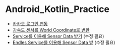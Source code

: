 # Android_Kotlin_Practice

- [카카오 로그인 연동](https://github.com/4z7l/Android_Kotlin_Practice/tree/kakaologin)
- [가속도 센서를 World Coordinate로 변환](https://github.com/4z7l/Android_Kotlin_Practice/tree/world-coordinate-acceleration-sensor)
- [Service를 이용해 Sensor Data 받기](https://github.com/4z7l/Android_Kotlin_Practice/tree/service) (수정 필요)
- [Endles Service를 이용해 Sensor Data 받](https://github.com/4z7l/Android_Kotlin_Practice/tree/endless-service) (수정 필요)
